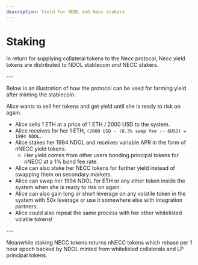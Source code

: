 ```yaml
---
description: Yield for NDOL and Necc stakers
---
```


# Staking

In return for supplying collateral tokens to the Necc protocol, Necc yield tokens are distributed to NDOL stablecoin _and_ NECC stakers.

\---

Below is an illustration of how the protocol can be used for farming yield after minting the stablecoin:

Alice wants to sell her tokens and get yield until she is ready to risk on again.

* Alice sells 1 ETH at a price of 1 ETH / 2000 USD to the system.
* Alice receives for her 1 ETH, `(2000 USD - (0.3% swap fee :- 6USD) = 1994 NDOL.`
* Alice stakes her 1994 NDOL and receives variable APR in the form of nNECC yield tokens.
  * Her yield comes from other users bonding principal tokens for nNECC at a 1% bond fee rate.
* Alice can also stake her NECC tokens for further yield instead of swapping them on secondary markets.
* Alice can swap her 1994 NDOL for ETH or any other token inside the system when she is ready to risk on again.
* Alice can also gain long or short leverage on any volatile token in the system with 50x leverage or use it somewhere else with integration partners.
* Alice could also repeat the same process with her other whitelisted volatile tokens!

\---

Meanwhile staking NECC tokens returns nNECC tokens which rebase per 1 hour epoch backed by NDOL minted from whitelisted collaterals and LP principal tokens.
